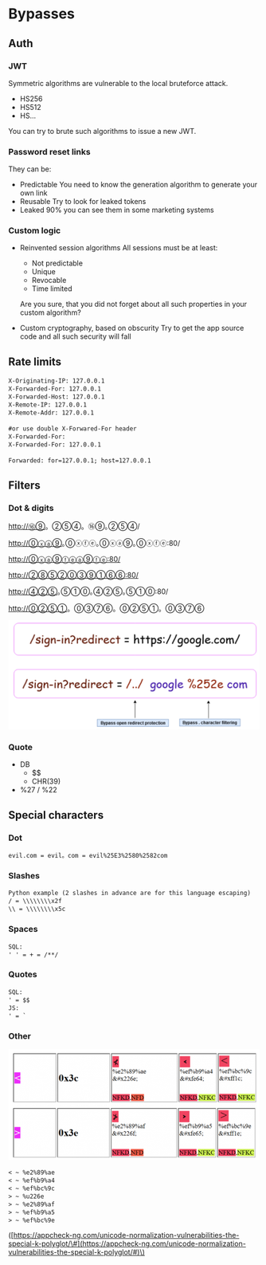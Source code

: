 # Bypasses

## Auth

### **JWT**

Symmetric algorithms are vulnerable to the local bruteforce attack.

* HS256
* HS512
* HS...

You can try to brute such algorithms to issue a new JWT.

### **Password reset links**

They can be:

* Predictable You need to know the generation algorithm to generate your own link
* Reusable Try to look for leaked tokens
* Leaked 90% you can see them in some marketing systems

### **Custom logic**

* Reinvented session algorithms All sessions must be at least:

  * Not predictable
  * Unique
  * Revocable
  * Time limited

  Are you sure, that you did not forget about all such properties in your custom algorithm?

* Custom cryptography, based on obscurity Try to get the app source code and all such security will fall

## Rate limits

```text
X-Originating-IP: 127.0.0.1
X-Forwarded-For: 127.0.0.1
X-Forwarded-Host: 127.0.0.1
X-Remote-IP: 127.0.0.1
X-Remote-Addr: 127.0.0.1

#or use double X-Forwared-For header
X-Forwarded-For:
X-Forwarded-For: 127.0.0.1

Forwarded: for=127.0.0.1; host=127.0.0.1
```

## Filters

### **Dot & digits**

[http://⑯⑨](http://xn--wrhn)。②⑤④。⑯⑨｡②⑤④/

[http://⓪ⓧⓐ⑨](http://xn--wrhznmcl)｡⓪ⓧⓕⓔ｡⓪ⓧⓐ⑨｡⓪ⓧⓕⓔ:80/

[http://⓪ⓧⓐ⑨ⓕⓔⓐ⑨ⓕⓔ:80/](http://xn--wrha42abtcdd9m3a:80/)

[http://②⑧⑤②⓪③⑨①⑥⑥:80/](http://xn--orhbaeijakm21k:80/)

[http://④②⑤](http://xn--prhde)｡⑤①⓪｡④②⑤｡⑤①⓪:80/

[http://⓪②⑤①](http://xn--orhbj84c)。⓪③⑦⑥。⓪②⑤①。⓪③⑦⑥

![](../.gitbook/assets/image%20%281%29.png)

### **Quote**

* DB
  * $$
  * CHR\(39\)
* %27 / %22

## Special characters

### Dot

```text
evil.com = evil。com = evil%25E3%2580%2582com
```

### Slashes

```text
Python example (2 slashes in advance are for this language escaping)
/ = \\\\\\\\x2f
\\ = \\\\\\\\x5c
```

### Spaces

```text
SQL:
' ' = + = /**/
```

### Quotes

```text
SQL:
' = $$
JS:
' = `
```

### Other

![](../.gitbook/assets/image%20%282%29.png)

```text
< ~ %e2%89%ae
< ~ %ef%b9%a4
< ~ %ef%bc%9c
> ~ %u226e
> ~ %e2%89%af
> ~ %ef%b9%a5
> ~ %ef%bc%9e
```

\([https://appcheck-ng.com/unicode-normalization-vulnerabilities-the-special-k-polyglot/\#](https://appcheck-ng.com/unicode-normalization-vulnerabilities-the-special-k-polyglot/#)\)

